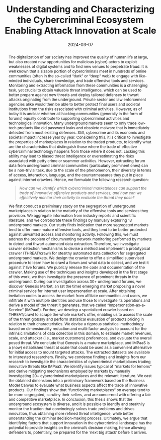---
title: "Understanding and Characterizing the Cybercriminal Ecosystem Enabling Attack Innovation at Scale"
collection: publications
permalink: /publication/2024-03-07-thesis
thesis: True
date: 2024-03-07
venue: 'Eindhoven University of Technology'
open_access_link: "https://michelecampobasso.github.io/assets/papers/MC-final%20dissertation.pdf"
publisher_link: 'https://research.tue.nl/en/publications/understanding-and-characterizing-the-cybercriminal-ecosystem-enab'
authors: 'Campobasso, M.'
abstract: "The digitalization of our society has improved the quality of human life at large, but also created new opportunities for malicious (cyber) actors to exploit weaknesses of digital systems and to find new venues to perpetrate fraud. It is well known that a sizable portion of cybercriminals meet in hundreds of online communities (often in the so-called “dark” or “deep” web) to engage with like-minded individuals, share knowledge, and trade offensive tools and services. Monitoring and extracting information from these communities is a challenging task, yet crucial to obtain valuable threat intelligence, which can be used to better prepare against new threats and deploy tailored defenses to thwart attacks originating from the underground. Private sector and law enforcement agencies alike would then be able to better protect final users and societal institutions from the risks associated with criminal activities.  

However, as of today it is unclear whether all hacking communities (generally in the form of forums) equally contribute to supporting cybercriminal activities and technological innovation. Many underground markets seem to only trade low-tech products like old password leaks and obsolete malware that is immediately detected from most existing defenses. Still, cybercrime and its economic and societal impact increase year by year. Considering this, it is critical to investigate the properties of marketplaces in relation to the traded products, to identify what are the characteristics that distinguish those where the trade of effective cybercriminal technology happens from those where it does not. Lacking this ability may lead to biased threat intelligence or overestimating the risks associated with petty crime or scammer activities. However, extracting forum data from underground criminal communities (particularly prominent ones) can be a non-trivial task, due to the scale of the phenomenon, their diversity in terms of access, interaction, language, and the countermeasures they put in place against internet crawlers. Hence, we formulate the following research question: 

	<blockquote><i>How can we identify which cybercriminal marketplaces can support the trade of innovative offensive products and services, and how can we effectively monitor their activity to evaluate the threat they pose?</i></blockquote>

	We first conduct a preliminary study on the segregation of underground marketplaces in relation to the maturity of the offensive tools and services they provision. We aggregate information from industry reports and scientific literature, and we corroborate these findings by manually exploring 13 underground markets. Our study finds indication that more segregated markets tend to offer more mature offensive tools, and they tend to be better protected against unwanted access and monitoring activity.  

Following this, we must address the problem of circumventing network monitoring performed by markets to detect and thwart automated data extraction. Therefore, we investigate crawler detection mechanisms to devise a method and implement a prototypical crawler (THREAT/crawl) for stealthy automated data collection for segregated underground markets. We design the crawler to offer a simplified supervised procedure to learn how to crawl a forum and what data to collect, and we test it against 7 live forums. We publicly release the code and documentation of the crawler. 

Making use of the techniques and insights developed in the first stage of this work, we then investigate the presence of prominent threats in the underground. During our investigation across 30+ underground forums, we discover Genesis Market, an (at the time) emerging market proposing a novel criminal service for Internet user impersonation at scale. After obtaining invitation codes to access the market from affiliate communities and users, we infiltrate it with multiple identities and use those to investigate its operations and derive a model of the threat it generates, that we called “Impersonation-as-a-Service” (IMPaaS). Further, we develop a specialized crawler based on THREAT/crawl to scrape the whole market’s offer, enabling us to assess the scale of the threat globally and perform statistical evaluation of products pricing in relation to their characteristics. We devise a rigorous statistical methodology based on dimensionality reduction and multi-factor analysis to account for the intrinsic limitations of data collection in this domain, to estimate market revenues, scale, and attacker (i.e., market customers) preferences, and evaluate the overall posed threat. We conclude that Genesis is a mature marketplace, and IMPaaS is a (now) established threat at scale that could be used as a convenient alternative for initial access to mount targeted attacks. The extracted datasets are available to interested researchers. 

Finally, we condense findings and insights from our research to investigate the characteristics of cybercriminal marketplaces trading innovative threats like IMPaaS. We identify issues typical of “markets for lemons” and derive mitigating mechanisms employed by markets by manually investigating 20+ cybercriminal marketplaces and the relevant literature. We cast the obtained dimensions into a preliminary framework based on the Business Model Canvas to evaluate what business aspects affect the trade of innovative products. Our findings show that “functioning marketplaces” on average tend to be more segregated, scrutiny their sellers, and are concerned with offering a fair and competitive marketplace.  

In conclusion, this thesis shows that the underground ecosystem is diverse, and it is possible to identify and stealthily monitor the fraction that convincingly solves trade problems and drives innovation, thus obtaining more refined threat intelligence, while better understanding the criminal decision-making process. Ultimately, we argue that identifying factors that support innovation in the cybercriminal landscape has the potential to provide insights on the criminal’s decision making, hence allowing defenders to, potentially, be prepared for the `next big attack’ before it arrives."
slides: "https:///michelecampobasso.github.io/assets/slides/thesis-presentation.pdf"
---